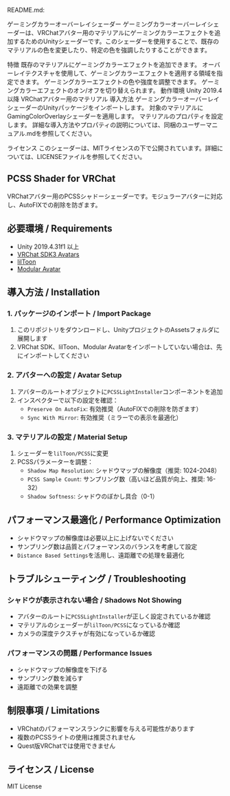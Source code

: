 README.md:

ゲーミングカラーオーバーレイシェーダー
ゲーミングカラーオーバーレイシェーダーは、VRChatアバター用のマテリアルにゲーミングカラーエフェクトを追加するためのUnityシェーダーです。このシェーダーを使用することで、既存のマテリアルの色を変更したり、特定の色を強調したりすることができます。

特徴
既存のマテリアルにゲーミングカラーエフェクトを追加できます。
オーバーレイテクスチャを使用して、ゲーミングカラーエフェクトを適用する領域を指定できます。
ゲーミングカラーエフェクトの色や強度を調整できます。
ゲーミングカラーエフェクトのオン/オフを切り替えられます。
動作環境
Unity 2019.4以降
VRChatアバター用のマテリアル
導入方法
ゲーミングカラーオーバーレイシェーダーのUnityパッケージをインポートします。
対象のマテリアルにGamingColorOverlayシェーダーを適用します。
マテリアルのプロパティを設定します。
詳細な導入方法やプロパティの説明については、同梱のユーザーマニュアル.mdを参照してください。

ライセンス
このシェーダーは、MITライセンスの下で公開されています。詳細については、LICENSEファイルを参照してください。

## PCSS Shader for VRChat

VRChatアバター用のPCSSシャドーシェーダーです。モジュラーアバターに対応し、AutoFIXでの削除を防ぎます。

## 必要環境 / Requirements

- Unity 2019.4.31f1 以上
- [VRChat SDK3 Avatars](https://vrchat.com/home/download)
- [lilToon](https://lilxyzw.github.io/lilToon/#/)
- [Modular Avatar](https://modular-avatar.nadena.dev/)

## 導入方法 / Installation

### 1. パッケージのインポート / Import Package
1. このリポジトリをダウンロードし、UnityプロジェクトのAssetsフォルダに展開します
2. VRChat SDK、lilToon、Modular Avatarをインポートしていない場合は、先にインポートしてください

### 2. アバターへの設定 / Avatar Setup
1. アバターのルートオブジェクトに`PCSSLightInstaller`コンポーネントを追加
2. インスペクターで以下の設定を確認：
   - `Preserve On AutoFix`: 有効推奨（AutoFIXでの削除を防ぎます）
   - `Sync With Mirror`: 有効推奨（ミラーでの表示を最適化）

### 3. マテリアルの設定 / Material Setup
1. シェーダーを`lilToon/PCSS`に変更
2. PCSSパラメーターを調整：
   - `Shadow Map Resolution`: シャドウマップの解像度（推奨: 1024-2048）
   - `PCSS Sample Count`: サンプリング数（高いほど品質が向上、推奨: 16-32）
   - `Shadow Softness`: シャドウのぼかし具合（0-1）

## パフォーマンス最適化 / Performance Optimization

- シャドウマップの解像度は必要以上に上げないでください
- サンプリング数は品質とパフォーマンスのバランスを考慮して設定
- `Distance Based Settings`を活用し、遠距離での処理を最適化

## トラブルシューティング / Troubleshooting

### シャドウが表示されない場合 / Shadows Not Showing
- アバターのルートに`PCSSLightInstaller`が正しく設定されているか確認
- マテリアルのシェーダーが`lilToon/PCSS`になっているか確認
- カメラの深度テクスチャが有効になっているか確認

### パフォーマンスの問題 / Performance Issues
- シャドウマップの解像度を下げる
- サンプリング数を減らす
- 遠距離での効果を調整

## 制限事項 / Limitations

- VRChatのパフォーマンスランクに影響を与える可能性があります
- 複数のPCSSライトの使用は推奨されません
- Quest版VRChatでは使用できません

## ライセンス / License

MIT License
